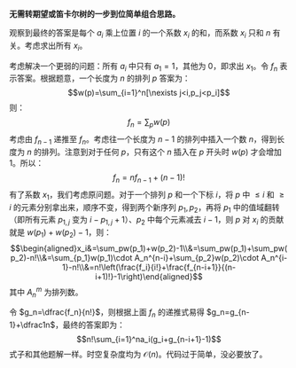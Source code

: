 **无需转期望或笛卡尔树的一步到位简单组合思路。**

观察到最终的答案是每个 $a_i$ 乘上位置 $i$ 的一个系数 $x_i$ 的和，而系数 $x_i$ 只和 $n$ 有关。考虑求出所有 $x_i$。

考虑解决一个更弱的问题：所有 $a_i$ 中只有 $a_1=1$，其他为 $0$，即求出 $x_1$。令 $f_n$ 表示答案。根据题意，一个长度为 $n$ 的排列 $p$ 答案为：
$$w(p)=\sum_{i=1}^n[\nexists j<i,p_j<p_i]$$
则：
$$f_n=\sum_pw(p)$$
考虑由 $f_{n-1}$ 递推至 $f_n$。考虑往一个长度为 $n-1$ 的排列中插入一个数 $n$，得到长度为 $n$ 的排列。注意到对于任何 $p$，只有这个 $n$ 插入在 $p$ 开头时 $w(p)$ 才会增加 $1$。所以：
$$f_n=nf_{n-1}+(n-1)!$$
有了系数 $x_1$，我们考虑原问题。对于一个排列 $p$ 和一个下标 $i$，将 $p$ 中 $\le i$ 和 $\ge i$ 的元素分别拿出来，顺序不变，得到两个新序列 $p_1,p_2$，再将 $p_1$ 中的值域翻转（即所有元素 $p_{1,j}$ 变为 $i-p_{1,j}+1$）、$p_2$ 中每个元素减去 $i-1$，则 $p$ 对 $x_i$ 的贡献就是 $w(p_1)+w(p_2)-1$，则：
$$\begin{aligned}x_i&=\sum_pw(p_1)+w(p_2)-1\\&=\sum_pw(p_1)+\sum_pw(p_2)-n!\\&=\sum_{p_1}w(p_1)\cdot A_n^{n-i}+\sum_{p_2}w(p_2)\cdot A_n^{i-1}-n!\\&=n!\left(\frac{f_i}{i!}+\frac{f_{n-i+1}}{(n-i+1)!}-1\right)\end{aligned}$$
其中 $A_n^m$ 为排列数。

令 $g_n=\dfrac{f_n}{n!}$，则根据上面 $f_n$ 的递推式易得 $g_n=g_{n-1}+\dfrac1n$，最终的答案即为：
$$n!\sum_{i=1}^na_i(g_i+g_{n-i+1}-1)$$
式子和其他题解一样。时空复杂度均为 $\mathcal O(n)$。代码过于简单，没必要放了。